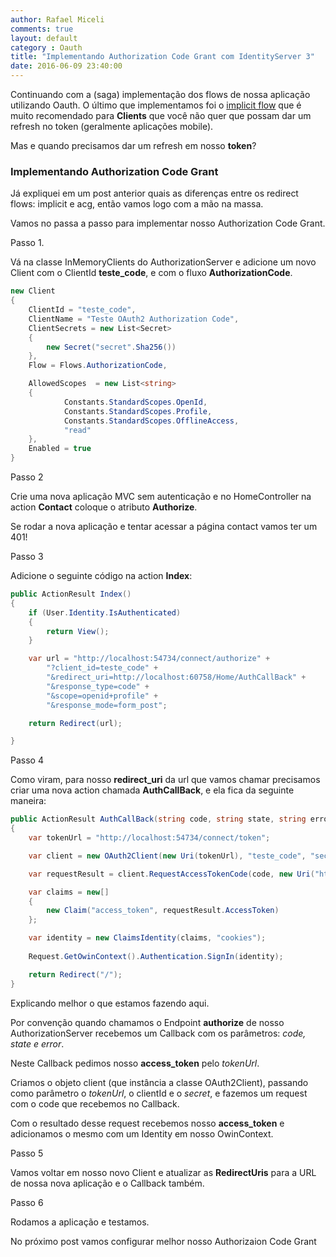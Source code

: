 ```yaml
---
author: Rafael Miceli
comments: true
layout: default 
category : Oauth
title: "Implementando Authorization Code Grant com IdentityServer 3" 
date: 2016-06-09 23:40:00
---
```


Continuando com a (saga) implementação dos flows de nossa aplicação utilizando Oauth. O último que implementamos foi o [implicit flow](link) que é muito recomendado para __Clients__ que você não quer que possam dar um refresh no token (geralmente aplicações mobile).

Mas e quando precisamos dar um refresh em nosso **token**?

### Implementando Authorization Code Grant

Já expliquei em um post anterior quais as diferenças entre os redirect flows: implicit e acg, então vamos logo com a mão na massa.

Vamos no passa a passo para implementar nosso Authorization Code Grant.

Passo 1.

Vá na classe InMemoryClients do AuthorizationServer e adicione um novo Client com o ClientId **teste_code**, e com o fluxo __AuthorizationCode__.

```csharp
new Client
{
    ClientId = "teste_code",
    ClientName = "Teste OAuth2 Authorization Code",
    ClientSecrets = new List<Secret>
    {
        new Secret("secret".Sha256())
    },
    Flow = Flows.AuthorizationCode,

    AllowedScopes  = new List<string>
    {
            Constants.StandardScopes.OpenId,
            Constants.StandardScopes.Profile,
            Constants.StandardScopes.OfflineAccess,
            "read"
    },
    Enabled = true
}
```

Passo 2 

Crie uma nova aplicação MVC sem autenticação e no HomeController na action __Contact__ coloque o atributo __Authorize__.

Se rodar a nova aplicação e tentar acessar a página contact vamos ter um 401!

Passo 3

Adicione o seguinte código na action __Index__:

```csharp
public ActionResult Index()
{
    if (User.Identity.IsAuthenticated)
    {
        return View();
    }

    var url = "http://localhost:54734/connect/authorize" +
        "?client_id=teste_code" +
        "&redirect_uri=http://localhost:60758/Home/AuthCallBack" +
        "&response_type=code" +
        "&scope=openid+profile" +
        "&response_mode=form_post";

    return Redirect(url);

}
```

Passo 4

Como viram, para nosso **redirect_uri** da url que vamos chamar precisamos criar uma nova action chamada __AuthCallBack__, e ela fica da seguinte maneira:

```csharp
public ActionResult AuthCallBack(string code, string state, string error)
{
    var tokenUrl = "http://localhost:54734/connect/token";

    var client = new OAuth2Client(new Uri(tokenUrl), "teste_code", "secret");

    var requestResult = client.RequestAccessTokenCode(code, new Uri("http://localhost:60758/Home/AuthCallBack"));

    var claims = new[]
    {
        new Claim("access_token", requestResult.AccessToken)
    };

    var identity = new ClaimsIdentity(claims, "cookies");
    
    Request.GetOwinContext().Authentication.SignIn(identity); 

    return Redirect("/");
}
```

Explicando melhor o que estamos fazendo aqui. 

Por convenção quando chamamos o Endpoint __authorize__ de nosso AuthorizationServer recebemos um Callback com os parâmetros: _code, state e error_.

Neste Callback pedimos nosso **access_token** pelo _tokenUrl_.

Criamos o objeto client (que instância a classe OAuth2Client), passando como parâmetro o _tokenUrl_, o clientId e o _secret_, e fazemos um request com o code que recebemos no Callback.

Com o resultado desse request recebemos nosso **access_token** e adicionamos o mesmo com um Identity em nosso OwinContext.

Passo 5

Vamos voltar em nosso novo Client e atualizar as __RedirectUris__ para a URL de nossa nova aplicação e o Callback também.

Passo 6 

Rodamos a aplicação e testamos.

No próximo post vamos configurar melhor nosso Authorizaion Code Grant

